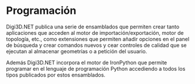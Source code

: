 # Programación

Digi3D.NET publica una serie de ensamblados que permiten crear tanto aplicaciones que acceden al motor de importación/exportación, motor de topología, etc., como extensiones que permiten añadir opciones en el panel de búsqueda y crear comandos nuevos y cear controles de calidad que se ejecutan al almacenar geometrías o a petición del usuario.

Además Digi3D.NET incorpora el motor de IronPython que permite programar en el lenguaje de programación Python accediendo a todos los tipos publicados por estos ensamblados.

